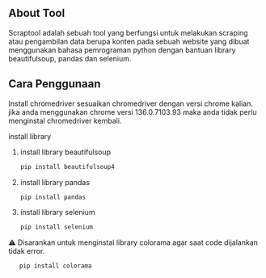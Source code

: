## About Tool
Scraptool adalah sebuah tool yang berfungsi untuk melakukan scraping atau pengambilan data berupa konten pada sebuah website yang dibuat menggunakan bahasa pemrograman python dengan bantuan library beautifulsoup, pandas dan selenium.

## Cara Penggunaan
Install chromedriver
   sesuaikan chromedriver dengan versi chrome kalian.
   jika anda menggunakan chrome versi 136.0.7103.93 maka anda tidak perlu menginstal chromedriver kembali.

install library 
   1. install library beautifulsoup
      ```bash
      pip install beautifulsoup4
   2. install library pandas
      ```bash
      pip install pandas
   3. install library selenium
      ```bash
      pip install selenium
⚠ Disarankan untuk menginstal library colorama agar saat code dijalankan tidak error.
   ```bash
      pip install colorama
   
